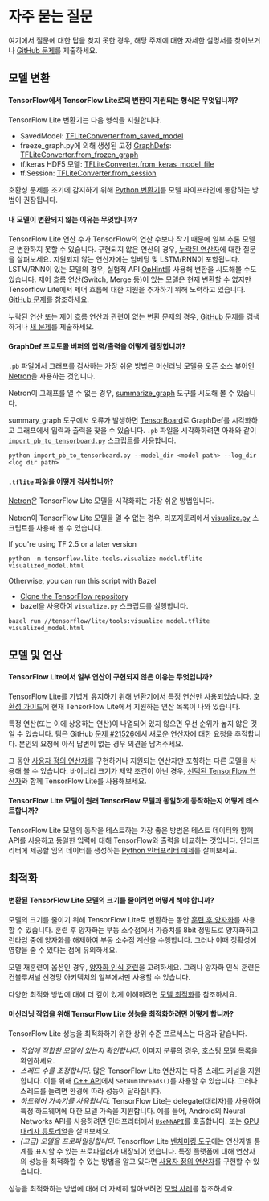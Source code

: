 # 자주 묻는 질문

여기에서 질문에 대한 답을 찾지 못한 경우, 해당 주제에 대한 자세한 설명서를 찾아보거나 [GitHub 문제](https://github.com/tensorflow/tensorflow/issues)를 제출하세요.

## 모델 변환

#### TensorFlow에서 TensorFlow Lite로의 변환이 지원되는 형식은 무엇입니까?

TensorFlow Lite 변환기는 다음 형식을 지원합니다.

- SavedModel: [TFLiteConverter.from_saved_model](../convert/python_api.md#exporting_a_savedmodel_)
- freeze_graph.py에 의해 생성된 고정 [GraphDefs](https://github.com/tensorflow/tensorflow/blob/master/tensorflow/python/tools/freeze_graph.py): [TFLiteConverter.from_frozen_graph](../convert/python_api.md#exporting_a_graphdef_from_file_)
- tf.keras HDF5 모델: [TFLiteConverter.from_keras_model_file](../convert/python_api.md#exporting_a_tfkeras_file_)
- tf.Session: [TFLiteConverter.from_session](../convert/python_api.md#exporting_a_graphdef_from_tfsession_)

호환성 문제를 조기에 감지하기 위해 [Python 변환기](../convert/python_api.md)를 모델 파이프라인에 통합하는 방법이 권장됩니다.

#### 내 모델이 변환되지 않는 이유는 무엇입니까?

TensorFlow Lite 연산 수가 TensorFlow의 연산 수보다 작기 때문에 일부 추론 모델은 변환하지 못할 수 있습니다. 구현되지 않은 연산의 경우, [누락된 연산자](faq.md#why-are-some-operations-not-implemented-in-tensorflow-lite)에 대한 질문을 살펴보세요. 지원되지 않는 연산자에는 임베딩 및 LSTM/RNN이 포함됩니다. LSTM/RNN이 있는 모델의 경우, 실험적 API [OpHint](https://www.tensorflow.org/api_docs/python/tf/lite/OpHint)를 사용해 변환을 시도해볼 수도 있습니다. 제어 흐름 연산(Switch, Merge 등)이 있는 모델은 현재 변환할 수 없지만 Tensorflow Lite에서 제어 흐름에 대한 지원을 추가하기 위해 노력하고 있습니다. [GitHub 문제](https://github.com/tensorflow/tensorflow/issues/28485)를 참조하세요.

누락된 연산 또는 제어 흐름 연산과 관련이 없는 변환 문제의 경우, [GitHub 문제](https://github.com/tensorflow/tensorflow/issues?q=label%3Acomp%3Alite+)를 검색하거나 [새 문제](https://github.com/tensorflow/tensorflow/issues)를 제출하세요.

#### GraphDef 프로토콜 버퍼의 입력/출력을 어떻게 결정합니까?

`.pb` 파일에서 그래프를 검사하는 가장 쉬운 방법은 머신러닝 모델용 오픈 소스 뷰어인 [Netron](https://github.com/lutzroeder/netron)을 사용하는 것입니다.

Netron이 그래프를 열 수 없는 경우, [summarize_graph](https://github.com/tensorflow/tensorflow/blob/master/tensorflow/tools/graph_transforms/README.md#inspecting-graphs) 도구를 시도해 볼 수 있습니다.

summary_graph 도구에서 오류가 발생하면 [TensorBoard](https://www.tensorflow.org/guide/summaries_and_tensorboard)로 GraphDef를 시각화하고 그래프에서 입력과 출력을 찾을 수 있습니다. `.pb` 파일을 시각화하려면 아래와 같이 [`import_pb_to_tensorboard.py`](https://github.com/tensorflow/tensorflow/blob/master/tensorflow/python/tools/import_pb_to_tensorboard.py) 스크립트를 사용합니다.

```shell
python import_pb_to_tensorboard.py --model_dir <model path> --log_dir <log dir path>
```

#### `.tflite` 파일을 어떻게 검사합니까?

[Netron](https://github.com/lutzroeder/netron)은 TensorFlow Lite 모델을 시각화하는 가장 쉬운 방법입니다.

Netron이 TensorFlow Lite 모델을 열 수 없는 경우, 리포지토리에서 [visualize.py](https://github.com/tensorflow/tensorflow/blob/master/tensorflow/lite/tools/visualize.py) 스크립트를 사용해 볼 수 있습니다.

If you're using TF 2.5 or a later version

```shell
python -m tensorflow.lite.tools.visualize model.tflite visualized_model.html
```

Otherwise, you can run this script with Bazel

- [Clone the TensorFlow repository](https://www.tensorflow.org/install/source)
- bazel을 사용하여 `visualize.py` 스크립트를 실행합니다.

```shell
bazel run //tensorflow/lite/tools:visualize model.tflite visualized_model.html
```

## 모델 및 연산

#### TensorFlow Lite에서 일부 연산이 구현되지 않은 이유는 무엇입니까?

TensorFlow Lite를 가볍게 유지하기 위해 변환기에서 특정 연산만 사용되었습니다. [호환성 가이드](ops_compatibility.md)에 현재 TensorFlow Lite에서 지원하는 연산 목록이 나와 있습니다.

특정 연산(또는 이에 상응하는 연산)이 나열되어 있지 않으면 우선 순위가 높지 않은 것일 수 있습니다. 팀은 GitHub [문제 #21526](https://github.com/tensorflow/tensorflow/issues/21526)에서 새로운 연산자에 대한 요청을 추적합니다. 본인의 요청에 아직 답변이 없는 경우 의견을 남겨주세요.

그 동안 [사용자 정의 연산자](ops_custom.md)를 구현하거나 지원되는 연산자만 포함하는 다른 모델을 사용해 볼 수 있습니다. 바이너리 크기가 제약 조건이 아닌 경우, [선택된 TensorFlow 연산자](ops_select.md)와 함께 TensorFlow Lite를 사용해보세요.

#### TensorFlow Lite 모델이 원래 TensorFlow 모델과 동일하게 동작하는지 어떻게 테스트합니까?

TensorFlow Lite 모델의 동작을 테스트하는 가장 좋은 방법은 테스트 데이터와 함께 API를 사용하고 동일한 입력에 대해 TensorFlow와 출력을 비교하는 것입니다. 인터프리터에 제공할 임의 데이터를 생성하는 [Python 인터프리터 예제](../convert/python_api.md)를 살펴보세요.

## 최적화

#### 변환된 TensorFlow Lite 모델의 크기를 줄이려면 어떻게 해야 합니까?

모델의 크기를 줄이기 위해 TensorFlow Lite로 변환하는 동안 [훈련 후 양자화](../performance/post_training_quantization.md)를 사용할 수 있습니다. 훈련 후 양자화는 부동 소수점에서 가중치를 8bit 정밀도로 양자화하고 런타임 중에 양자화를 해제하여 부동 소수점 계산을 수행합니다. 그러나 이때 정확성에 영향을 줄 수 있다는 점에 유의하세요.

모델 재훈련이 옵션인 경우, [양자화 인식 훈련](https://github.com/tensorflow/tensorflow/tree/r1.13/tensorflow/contrib/quantize)을 고려하세요. 그러나 양자화 인식 훈련은 컨볼루셔널 신경망 아키텍처의 일부에서만 사용할 수 있습니다.

다양한 최적화 방법에 대해 더 깊이 있게 이해하려면 [모델 최적화](../performance/model_optimization.md)를 참조하세요.

#### 머신러닝 작업을 위해 TensorFlow Lite 성능을 최적화하려면 어떻게 합니까?

TensorFlow Lite 성능을 최적화하기 위한 상위 수준 프로세스는 다음과 같습니다.

- *작업에 적합한 모델이 있는지 확인합니다.* 이미지 분류의 경우, [호스팅 모델 목록](hosted_models.md)을 확인하세요.
- *스레드 수를 조정합니다.* 많은 TensorFlow Lite 연산자는 다중 스레드 커널을 지원합니다. 이를 위해 [C++ API](https://github.com/tensorflow/tensorflow/blob/master/tensorflow/lite/interpreter.h#L345)에서 `SetNumThreads()`를 사용할 수 있습니다. 그러나 스레드를 늘리면 환경에 따라 성능이 달라집니다.
- *하드웨어 가속기를 사용합니다.* TensorFlow Lite는 delegate(대리자)를 사용하여 특정 하드웨어에 대한 모델 가속을 지원합니다. 예를 들어, Android의 Neural Networks API를 사용하려면 인터프리터에서 [`UseNNAPI`](https://github.com/tensorflow/tensorflow/blob/master/tensorflow/lite/interpreter.h#L343)를 호출합니다. 또는 [GPU 대리자 튜토리얼](../performance/gpu.md)을 살펴보세요.
- *(고급) 모델을 프로파일링합니다.* Tensorflow Lite [벤치마킹 도구](https://github.com/tensorflow/tensorflow/tree/master/tensorflow/lite/tools/benchmark)에는 연산자별 통계를 표시할 수 있는 프로파일러가 내장되어 있습니다. 특정 플랫폼에 대해 연산자의 성능을 최적화할 수 있는 방법을 알고 있다면 [사용자 정의 연산자](ops_custom.md)를 구현할 수 있습니다.

성능을 최적화하는 방법에 대해 더 자세히 알아보려면 [모범 사례](../performance/best_practices.md)를 참조하세요.
